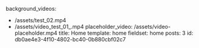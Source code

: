 background_videos:
  - /assets/test_02.mp4
  - /assets/video_test_01_.mp4
placeholder_video: /assets/video-placeholder.mp4
title: Home
template: home
fieldset: home
posts: 3
id: db0ae4e3-4f10-4802-bc40-0b880cbf02c7
